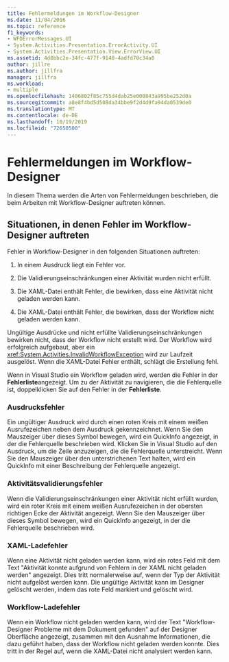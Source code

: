 ```yaml
---
title: Fehlermeldungen im Workflow-Designer
ms.date: 11/04/2016
ms.topic: reference
f1_keywords:
- WFDErrorMessages.UI
- System.Activities.Presentation.ErrorActivity.UI
- System.Activities.Presentation.View.ErrorView.UI
ms.assetid: 4d8bbc2e-34fc-477f-9140-4adfd70c34a0
author: jillre
ms.author: jillfra
manager: jillfra
ms.workload:
- multiple
ms.openlocfilehash: 1406802f85c755d4dab25e000843a995be252d0a
ms.sourcegitcommit: a8e8f4bd5d508da34bbe9f2d4d9fa94da0539de0
ms.translationtype: MT
ms.contentlocale: de-DE
ms.lasthandoff: 10/19/2019
ms.locfileid: "72650500"
---
```

# <a name="error-messages-in-workflow-designer"></a>Fehlermeldungen im Workflow-Designer

In diesem Thema werden die Arten von Fehlermeldungen beschrieben, die beim Arbeiten mit Workflow-Designer auftreten können.

## <a name="situations-in-which-errors-in-the-workflow-designer-occur"></a>Situationen, in denen Fehler im Workflow-Designer auftreten

Fehler in Workflow-Designer in den folgenden Situationen auftreten:

1. In einem Ausdruck liegt ein Fehler vor.

2. Die Validierungseinschränkungen einer Aktivität wurden nicht erfüllt.

3. Die XAML-Datei enthält Fehler, die bewirken, dass eine Aktivität nicht geladen werden kann.

4. Die XAML-Datei enthält Fehler, die bewirken, dass der Workflow nicht geladen werden kann.

Ungültige Ausdrücke und nicht erfüllte Validierungseinschränkungen bewirken nicht, dass der Workflow nicht erstellt wird. Der Workflow wird erfolgreich aufgebaut, aber ein <xref:System.Activities.InvalidWorkflowException> wird zur Laufzeit ausgelöst. Wenn die XAML-Datei Fehler enthält, schlägt die Erstellung fehl.

Wenn in Visual Studio ein Workflow geladen wird, werden die Fehler in der **Fehlerliste**angezeigt. Um zu der Aktivität zu navigieren, die die Fehlerquelle ist, doppelklicken Sie auf den Fehler in der **Fehlerliste**.

### <a name="expression-errors"></a>Ausdrucksfehler
 Ein ungültiger Ausdruck wird durch einen roten Kreis mit einem weißen Ausrufezeichen neben dem Ausdruck gekennzeichnet. Wenn Sie den Mauszeiger über dieses Symbol bewegen, wird ein QuickInfo angezeigt, in der die Fehlerquelle beschrieben wird. Klicken Sie in Visual Studio auf den Ausdruck, um die Zeile anzuzeigen, die die Fehlerquelle unterstreicht. Wenn Sie den Mauszeiger über den unterstrichenen Text halten, wird ein QuickInfo mit einer Beschreibung der Fehlerquelle angezeigt.

### <a name="activity-validation-errors"></a>Aktivitätsvalidierungsfehler
 Wenn die Validierungseinschränkungen einer Aktivität nicht erfüllt wurden, wird ein roter Kreis mit einem weißen Ausrufezeichen in der obersten richtigen Ecke der Aktivität angezeigt. Wenn Sie den Mauszeiger über dieses Symbol bewegen, wird ein QuickInfo angezeigt, in der die Fehlerquelle beschrieben wird.

### <a name="xaml-load-errors"></a>XAML-Ladefehler
 Wenn eine Aktivität nicht geladen werden kann, wird ein rotes Feld mit dem Text "Aktivität konnte aufgrund von Fehlern in der XAML nicht geladen werden" angezeigt. Dies tritt normalerweise auf, wenn der Typ der Aktivität nicht aufgelöst werden kann. Die ungültige Aktivität kann im Designer gelöscht werden, indem das rote Feld markiert und gelöscht wird.

### <a name="workflow-load-errors"></a>Workflow-Ladefehler
 Wenn ein Workflow nicht geladen werden kann, wird der Text "Workflow-Designer Probleme mit dem Dokument gefunden" auf der Designer Oberfläche angezeigt, zusammen mit den Ausnahme Informationen, die dazu geführt haben, dass der Workflow nicht geladen werden konnte. Dies tritt in der Regel auf, wenn die XAML-Datei nicht analysiert werden kann.